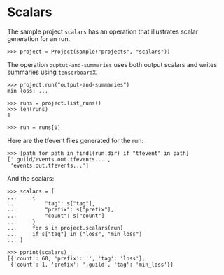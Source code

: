 # Scalars

The sample project `scalars` has an operation that illustrates scalar
generation for an run.

    >>> project = Project(sample("projects", "scalars"))

The operation `ouptut-and-summaries` uses both output scalars and
writes summaries using `tensorboardX`.

    >>> project.run("output-and-summaries")
    min_loss: ...

    >>> runs = project.list_runs()
    >>> len(runs)
    1

    >>> run = runs[0]

Here are the tfevent files generated for the run:

    >>> [path for path in findl(run.dir) if "tfevent" in path]
    ['.guild/events.out.tfevents...',
     'events.out.tfevents...']

And the scalars:

    >>> scalars = [
    ...     {
    ...         "tag": s["tag"],
    ...         "prefix": s["prefix"],
    ...         "count": s["count"]
    ...     }
    ...     for s in project.scalars(run)
    ...     if s["tag"] in ("loss", "min_loss")
    ... ]

    >>> pprint(scalars)
    [{'count': 60, 'prefix': '', 'tag': 'loss'},
     {'count': 1, 'prefix': '.guild', 'tag': 'min_loss'}]

